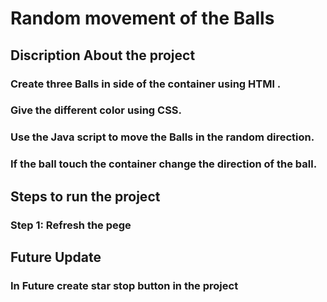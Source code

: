 # Random movement of the Balls
## Discription About the project
### Create three Balls in side of the container using HTMl .
### Give the different color using CSS.
### Use the Java script to move the Balls in the random direction.
### If the ball touch the container change the direction of the ball.
## Steps to run the project
### Step 1: Refresh the pege
## Future Update
### In Future create star stop button in the project
